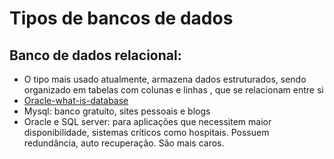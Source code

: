# Tipos de bancos de dados

## Banco de dados relacional:
* O tipo mais usado atualmente, armazena dados estruturados, sendo organizado em tabelas com colunas e linhas , que se relacionam entre si
* <a href="https://www.oracle.com/br/database/what-is-database/">Oracle-what-is-database</a>
* Mysql: banco gratuito, sites pessoais e blogs
* Oracle e SQL server: para aplicações que necessitem maior disponibilidade, sistemas críticos como hospitais. Possuem redundância, auto recuperação. São mais caros. 
